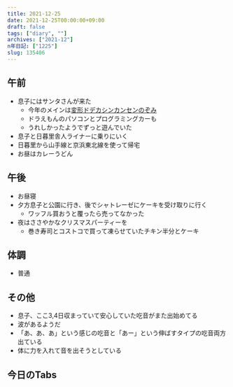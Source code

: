 ```yaml
---
title: 2021-12-25
date: 2021-12-25T00:00:00+09:00
draft: false
tags: ["diary", ""]
archives: ["2021-12"]
n年日記: ["1225"]
slug: 135406
---
```

## 午前
- 息子にはサンタさんが来た
  - 今年のメインは[変形ドデカシンカンセンのぞみ](https://www.takaratomy.co.jp/products/plarail/tettei/set/2021dodeka/index.htm)
  - ドラえもんのパソコンとプログラミングカーも
  - うれしかったようでずっと遊んでいた
- 息子と日暮里舎人ライナーに乗りにいく
- 日暮里から山手線と京浜東北線を使って帰宅
- お昼はカレーうどん
## 午後
- お昼寝
- 夕方息子と公園に行き、後でシャトレーゼにケーキを受け取りに行く
  - ワッフル買おうと覆ったら売ってなかった
- 夜はささやかなクリスマスパーティーを
  - 巻き寿司とコストコで買って凍らせていたチキン半分とケーキ
## 体調
- 普通
## その他
- 息子、ここ3,4日収まっていて安心していた吃音がまた出始めてる
- 波があるようだ
- 「あ、あ、あ」という感じの吃音と「あー」という伸ばすタイプの吃音両方出ている
- 体に力を入れて音を出そうとしている
## 今日のTabs